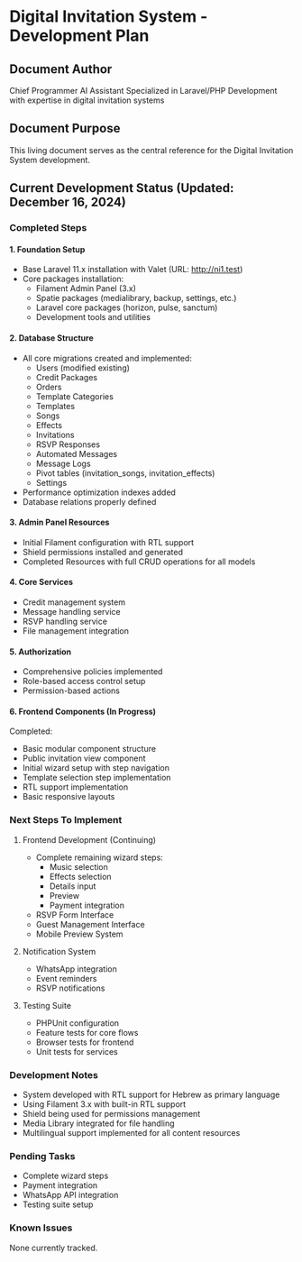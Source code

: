 # Digital Invitation System - Development Plan

## Document Author
Chief Programmer AI Assistant
Specialized in Laravel/PHP Development with expertise in digital invitation systems

## Document Purpose
This living document serves as the central reference for the Digital Invitation System development.

## Current Development Status (Updated: December 16, 2024)

### Completed Steps

#### 1. Foundation Setup
- Base Laravel 11.x installation with Valet (URL: http://ni1.test)
- Core packages installation:
  * Filament Admin Panel (3.x)
  * Spatie packages (medialibrary, backup, settings, etc.)
  * Laravel core packages (horizon, pulse, sanctum)
  * Development tools and utilities

#### 2. Database Structure
- All core migrations created and implemented:
  * Users (modified existing)
  * Credit Packages
  * Orders
  * Template Categories
  * Templates
  * Songs
  * Effects
  * Invitations
  * RSVP Responses
  * Automated Messages
  * Message Logs
  * Pivot tables (invitation_songs, invitation_effects)
  * Settings
- Performance optimization indexes added
- Database relations properly defined

#### 3. Admin Panel Resources
- Initial Filament configuration with RTL support
- Shield permissions installed and generated
- Completed Resources with full CRUD operations for all models

#### 4. Core Services
- Credit management system
- Message handling service
- RSVP handling service
- File management integration

#### 5. Authorization
- Comprehensive policies implemented
- Role-based access control setup
- Permission-based actions

#### 6. Frontend Components (In Progress)
Completed:
- Basic modular component structure
- Public invitation view component
- Initial wizard setup with step navigation
- Template selection step implementation
- RTL support implementation
- Basic responsive layouts

### Next Steps To Implement

1. Frontend Development (Continuing)
   - Complete remaining wizard steps:
     * Music selection
     * Effects selection
     * Details input
     * Preview
     * Payment integration
   - RSVP Form Interface
   - Guest Management Interface
   - Mobile Preview System

2. Notification System
   - WhatsApp integration
   - Event reminders
   - RSVP notifications

3. Testing Suite
   - PHPUnit configuration
   - Feature tests for core flows
   - Browser tests for frontend
   - Unit tests for services

### Development Notes
- System developed with RTL support for Hebrew as primary language
- Using Filament 3.x with built-in RTL support
- Shield being used for permissions management
- Media Library integrated for file handling
- Multilingual support implemented for all content resources

### Pending Tasks
- Complete wizard steps
- Payment integration
- WhatsApp API integration
- Testing suite setup

### Known Issues
None currently tracked.